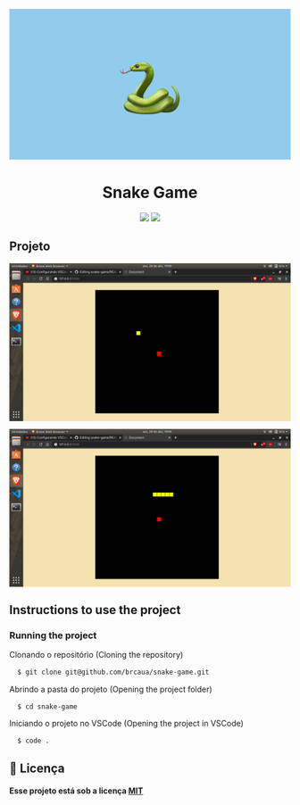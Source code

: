 <p align="center">
     <img src="https://github.com/brcaua/snake-game/blob/master/assets/logo.png"></img>
</p>   
                                                                                                     
<h1 align="center">Snake Game</h1>
<p align="center">
    <img src="https://img.shields.io/github/repo-size/brcaua/snake-game"></img>
    <img src="https://img.shields.io/github/contributors/brcaua/snake-game"></img>
</p>


## Projeto


<img align="center" src="https://github.com/brcaua/snake-game/blob/master/assets/Captura%20de%20tela%20de%202020-04-24%2019-09-16.png"></img>


<img align="center" src="https://github.com/brcaua/snake-game/blob/master/assets/Captura%20de%20tela%20de%202020-04-24%2019-09-24.png"></img>


## Instructions to use the project

  ### Running the project
  Clonando o repositório (Cloning the repository)
```sh
  $ git clone git@github.com/brcaua/snake-game.git
```
  Abrindo a pasta do projeto (Opening the project folder)
```
  $ cd snake-game
```
  Iniciando o projeto no VSCode (Opening the project in VSCode)
```
  $ code .
```
## :memo: Licença

#### Esse projeto está sob a licença [MIT](./LICENSE)
